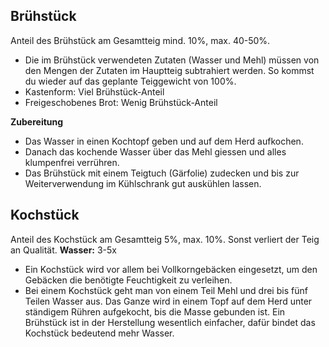 
## Brühstück
Anteil des Brühstück am Gesamtteig mind. 10%, max. 40-50%.

- Die im Brühstück verwendeten Zutaten (Wasser und Mehl) müssen von den Mengen der Zutaten im Hauptteig subtrahiert werden. So kommst du wieder auf das geplante Teiggewicht von 100%.
- Kastenform: Viel Brühstück-Anteil  
- Freigeschobenes Brot: Wenig Brühstück-Anteil

**Zubereitung**
- Das Wasser in einen Kochtopf geben und auf dem Herd aufkochen.
- Danach das kochende Wasser über das Mehl giessen und alles klumpenfrei verrühren.
- Das Brühstück mit einem Teigtuch (Gärfolie) zudecken und bis zur Weiterverwendung im Kühlschrank gut auskühlen lassen.

## Kochstück
Anteil des Kochstück am Gesamtteig 5%, max. 10%. Sonst verliert der Teig an Qualität.
**Wasser:** 3-5x

- Ein Kochstück wird vor allem bei Vollkorngebäcken eingesetzt, um den Gebäcken die benötigte Feuchtigkeit zu verleihen.
- Bei einem Kochstück geht man von einem Teil Mehl und drei bis fünf Teilen Wasser aus. Das Ganze wird in einem Topf auf dem Herd unter ständigem Rühren aufgekocht, bis die Masse gebunden ist. Ein Brühstück ist in der Herstellung wesentlich einfacher, dafür bindet das Kochstück bedeutend mehr Wasser.